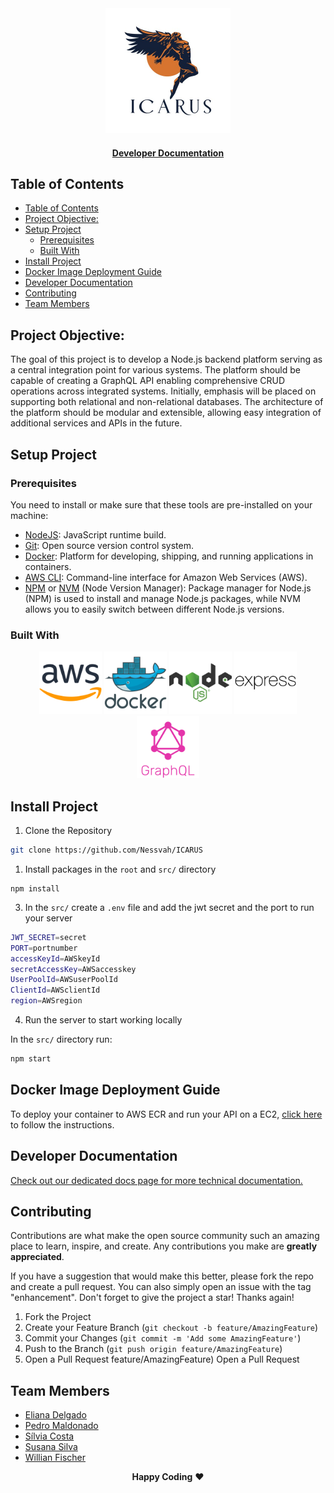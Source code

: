 <div align="center">
  <a href="https://icarus-docs.netlify.app">
    <img src="./docs/images/icarus_logo.png" alt="Icarus Logo" width="200" height="200">
  </a>

  <h4>
    <a href="https://icarus-docs.netlify.app">Developer Documentation</a>
  </h4>
</div>

## Table of Contents

- [Table of Contents](#table-of-contents)
- [Project Objective:](#project-objective)
- [Setup Project](#setup-project)
  - [Prerequisites](#prerequisites)
  - [Built With](#built-with)
- [Install Project](#install-project)
- [Docker Image Deployment Guide](#docker-image-deployment-guide)
- [Developer Documentation](#developer-documentation)
- [Contributing](#contributing)
- [Team Members](#team-members)

## Project Objective:

The goal of this project is to develop a Node.js backend platform serving as a central integration point for various systems. The platform should be capable of creating a GraphQL API enabling comprehensive CRUD operations across integrated systems. Initially, emphasis will be placed on supporting both relational and non-relational databases. The architecture of the platform should be modular and extensible, allowing easy integration of additional services and APIs in the future.

## Setup Project

### Prerequisites

You need to install or make sure that these tools are pre-installed on your machine:

- [NodeJS](https://nodejs.org/en/download/): JavaScript runtime build.
- [Git](https://git-scm.com/): Open source version control system.
- [Docker](https://www.docker.com/): Platform for developing, shipping, and running applications in containers.
- [AWS CLI](https://docs.aws.amazon.com/cli/latest/userguide/getting-started-prereqs.html): Command-line interface for Amazon Web Services (AWS).
- [NPM](https://www.npmjs.com/package/npm) or [NVM](https://github.com/nvm-sh/nvm?tab=readme-ov-file#installing-and-updating) (Node Version Manager): Package manager for Node.js (NPM) is used to install and manage Node.js packages, while NVM allows you to easily switch between different Node.js versions.

### Built With

<div align="center">
  <img src="https://raw.githubusercontent.com/devicons/devicon/master/icons/amazonwebservices/amazonwebservices-original-wordmark.svg" alt="AWS" style="width: 100px; height: 100px;">
<img src="https://raw.githubusercontent.com/devicons/devicon/master/icons/docker/docker-original-wordmark.svg" alt="Docker" style="width: 100px; height: 100px;">
<img src="https://raw.githubusercontent.com/devicons/devicon/master/icons/nodejs/nodejs-original-wordmark.svg" alt="Node.js" style="width: 100px; height: 100px; ">
<img src="https://raw.githubusercontent.com/devicons/devicon/master/icons/express/express-original-wordmark.svg" alt="Express" style="width: 100px; height: 100px;">
<img src="https://raw.githubusercontent.com/devicons/devicon/master/icons/graphql/graphql-plain-wordmark.svg" alt="GraphQL" style="width: 100px; height: 100px;">
</div>

## Install Project

1. Clone the Repository

```bash
git clone https://github.com/Nessvah/ICARUS
```

1. Install packages in the `root` and `src/` directory

```
npm install
```

3. In the `src/` create a `.env` file and add the jwt secret and the port to run your server

```bash
JWT_SECRET=secret
PORT=portnumber
accessKeyId=AWSkeyId
secretAccessKey=AWSaccesskey
UserPoolId=AWSuserPoolId
ClientId=AWSclientId
region=AWSregion

```

4. Run the server to start working locally

In the `src/` directory run:

```bash
npm start
```

## Docker Image Deployment Guide

To deploy your container to AWS ECR and run your API on a EC2, [click here](./docs/md/docker-ec2.md) to follow the instructions.

## Developer Documentation

[Check out our dedicated docs page for more technical documentation.](https://icarus-docs.netlify.app)

## Contributing

Contributions are what make the open source community such an amazing place to learn, inspire, and create. Any contributions you make are **greatly appreciated**.

If you have a suggestion that would make this better, please fork the repo and create a pull request. You can also simply open an issue with the tag "enhancement".
Don't forget to give the project a star! Thanks again!

1. Fork the Project
2. Create your Feature Branch (`git checkout -b feature/AmazingFeature`)
3. Commit your Changes (`git commit -m 'Add some AmazingFeature'`)
4. Push to the Branch (`git push origin feature/AmazingFeature`)
5. Open a Pull Request feature/AmazingFeature)
   Open a Pull Request

## Team Members

- [Eliana Delgado](https://github.com/EssDelgado)
- [Pedro Maldonado](https://github.com/pedro-afm)
- [Sílvia Costa](https://github.com/Nessvah)
- [Susana Silva](https://github.com/Su401)
- [Willian Fischer](https://github.com/WillianFischer)

<p align="center">
<strong>Happy Coding</strong> ❤️
</p>
